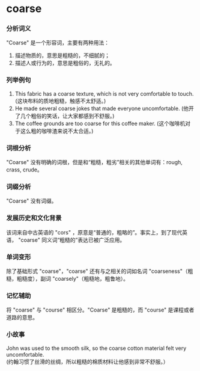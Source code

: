 # coarse

### 分析词义

  

"Coarse" 是一个形容词，主要有两种用法：

  

1.  描述物质的，意思是粗糙的，不细腻的；
2.  描述人或行为的，意思是粗俗的，无礼的。

  

### 列举例句

  

1.  This fabric has a coarse texture, which is not very comfortable to touch. (这块布料的质地粗糙，触感不太舒适。)
2.  He made several coarse jokes that made everyone uncomfortable. (他开了几个粗俗的笑话，让大家都感到不舒服。)
3.  The coffee grounds are too coarse for this coffee maker. (这个咖啡机对于这么粗的咖啡渣来说不太合适。)

  

### 词根分析

  

"Coarse" 没有明确的词根，但是和“粗糙，粗劣”相关的其他单词有：rough, crass, crude。

  

### 词缀分析

  

"Coarse" 没有词缀。

  

### 发展历史和文化背景

  

该词来自中古英语的 "cors" ，原意是“普通的，粗略的”。事实上，到了现代英语， "coarse" 同义词“粗糙的”表达已被广泛应用。

  

### 单词变形

  

除了基础形式 "coarse"，"coarse" 还有与之相关的词如名词 "coarseness"（粗糙，粗糙度），副词 "coarsely"（粗糙地，粗鲁地）。

  

### 记忆辅助

  

将 "coarse" 与 "course" 相区分。"Coarse" 是粗糙的，而 "course" 是课程或者道路的意思。

  

### 小故事

  

John was used to the smooth silk, so the coarse cotton material felt very uncomfortable.  
(约翰习惯了丝滑的丝绸，所以粗糙的棉质材料让他感到非常不舒服。）
